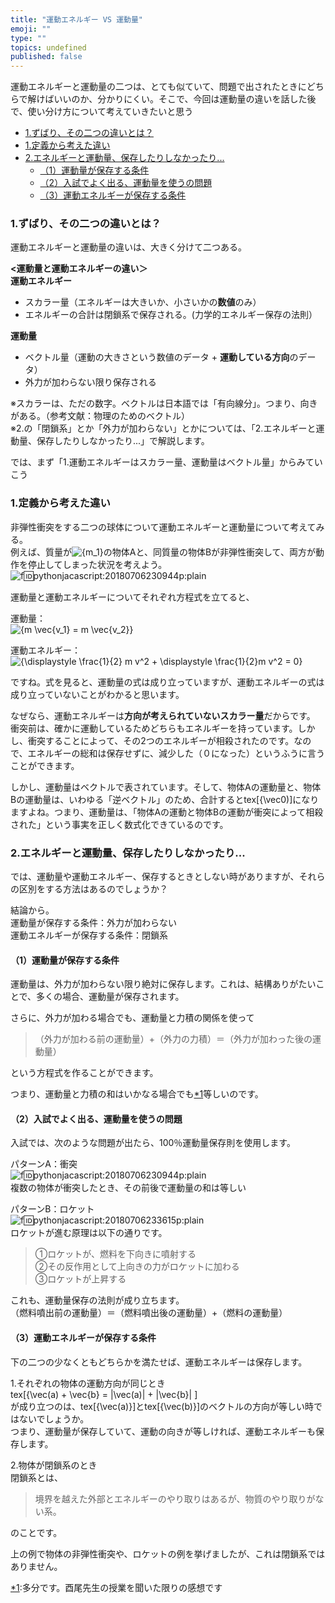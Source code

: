 ```yaml
---
title: "運動エネルギー VS 運動量"
emoji: ""
type: ""
topics: undefined
published: false
---
```


運動エネルギーと運動量の二つは、とても似ていて、問題で出されたときにどちらで解けばいいのか、分かりにくい。そこで、今回は運動量の違いを話した後で、使い分け方について考えていきたいと思う

* [1.ずばり、その二つの違いとは？](#1ずばりその二つの違いとは)
* [1.定義から考えた違い](#1定義から考えた違い)
* [2.エネルギーと運動量、保存したりしなかったり...](#2エネルギーと運動量保存したりしなかったり)  
   * [（1）運動量が保存する条件](#1運動量が保存する条件)  
   * [（2）入試でよく出る、運動量を使うの問題](#2入試でよく出る運動量を使うの問題)  
   * [（3）運動エネルギーが保存する条件](#3運動エネルギーが保存する条件)

### 1.ずばり、その二つの違いとは？

運動エネルギーと運動量の違いは、大きく分けて二つある。

**<運動量と運動エネルギーの違い＞**  
**運動エネルギー**

* スカラー量（エネルギーは大きいか、小さいかの**数値**のみ）
* エネルギーの合計は閉鎖系で保存される。(力学的エネルギー保存の法則）

**運動量**

* ベクトル量（運動の大きさという数値のデータ + **運動している方向**のデータ）
* 外力が加わらない限り保存される

  
※スカラーは、ただの数字。ベクトルは日本語では「有向線分」。つまり、向きがある。（参考文献：物理のためのベクトル）  
※2.の「閉鎖系」とか「外力が加わらない」とかについては、「2.エネルギーと運動量、保存したりしなかったり...」で解説します。  
  
  
では、まず「1.運動エネルギーはスカラー量、運動量はベクトル量」からみていこう  
  
### 1.定義から考えた違い

  
非弾性衝突をする二つの球体について運動エネルギーと運動量について考えてみる。  
例えば、質量が![{m_1}](https://chart.apis.google.com/chart?cht=tx&chl=%7Bm_1%7D)の物体Aと、同質量の物体Bが非弾性衝突して、両方が動作を停止してしまった状況を考えよう。  
![f:id:pythonjacascript:20180706230944p:plain](/images/ppythonjacascript2018070620180706230944.png "f:id:pythonjacascript:20180706230944p:plain")

  
運動量と運動エネルギーについてそれぞれ方程式を立てると、

運動量：  
![{m  \vec{v_1} = m   \vec{v_2}}](https://chart.apis.google.com/chart?cht=tx&chl=%7Bm%20%20%5Cvec%7Bv_1%7D%20%3D%20m%20%20%20%5Cvec%7Bv_2%7D%7D)

運動エネルギー：  
![{\displaystyle \frac{1}{2} m v^2 + \displaystyle \frac{1}{2}m v^2 = 0} ](https://chart.apis.google.com/chart?cht=tx&chl=%7B%5Cdisplaystyle%20%5Cfrac%7B1%7D%7B2%7D%20m%20v%5E2%20%2B%20%5Cdisplaystyle%20%5Cfrac%7B1%7D%7B2%7Dm%20v%5E2%20%3D%200%7D%20)

  
ですね。式を見ると、運動量の式は成り立っていますが、運動エネルギーの式は成り立っていないことがわかると思います。

なぜなら、運動エネルギーは**方向が考えられていないスカラー量**だからです。  
衝突前は、確かに運動しているためどちらもエネルギーを持っています。しかし、衝突することによって、その2つのエネルギーが相殺されたのです。なので、エネルギーの総和は保存せずに、減少した（０になった）というふうに言うことができます。

  
しかし、運動量はベクトルで表されています。そして、物体Aの運動量と、物体Bの運動量は、いわゆる「逆ベクトル」のため、合計するとtex\[{\\vec0)\]になりますよね。つまり、運動量は、「物体Aの運動と物体Bの運動が衝突によって相殺された」という事実を正しく数式化できているのです。

  
### 2.エネルギーと運動量、保存したりしなかったり...

では、運動量や運動エネルギー、保存するときとしない時がありますが、それらの区別をする方法はあるのでしょうか？

結論から。  
運動量が保存する条件：外力が加わらない  
運動エネルギーが保存する条件：閉鎖系  
  
  
#### （1）運動量が保存する条件

運動量は、外力が加わらない限り絶対に保存します。これは、結構ありがたいことで、多くの場合、運動量が保存されます。

さらに、外力が加わる場合でも、運動量と力積の関係を使って

> （外力が加わる前の運動量）+（外力の力積）＝（外力が加わった後の運動量）

という方程式を作ることができます。

つまり、運動量と力積の和はいかなる場合でも[\*1](#f-beabc8a8 "多分です。酉尾先生の授業を聞いた限りの感想です")等しいのです。  
  
  
#### （2）入試でよく出る、運動量を使うの問題

入試では、次のような問題が出たら、100％運動量保存則を使用します。

パターンA：衝突  
![f:id:pythonjacascript:20180706230944p:plain](/images/ppythonjacascript2018070620180706230944.png "f:id:pythonjacascript:20180706230944p:plain")  
複数の物体が衝突したとき、その前後で運動量の和は等しい

  
パターンB：ロケット  
![f:id:pythonjacascript:20180706233615p:plain](/images/ppythonjacascript2018070620180706233615.png "f:id:pythonjacascript:20180706233615p:plain")  
ロケットが進む原理は以下の通りです。

> ➀ロケットが、燃料を下向きに噴射する  
> ②その反作用として上向きの力がロケットに加わる  
> ③ロケットが上昇する

これも、運動量保存の法則が成り立ちます。  
（燃料噴出前の運動量）＝（燃料噴出後の運動量）+（燃料の運動量）  
  
  
#### （3）運動エネルギーが保存する条件

下の二つの少なくともどちらかを満たせば、運動エネルギーは保存します。

1.それぞれの物体の運動方向が同じとき  
tex\[{\\vec(a) + \\vec{b} = |\\vec(a)| + |\\vec{b}| \]  
が成り立つのは、tex\[{\\vec(a)}\]とtex\[{\\vec(b)}\]のベクトルの方向が等しい時ではないでしょうか。  
つまり、運動量が保存していて、運動の向きが等しければ、運動エネルギーも保存します。

2.物体が閉鎖系のとき  
閉鎖系とは、

> 境界を越えた外部とエネルギーのやり取りはあるが、物質のやり取りがない系。

のことです。

上の例で物体の非弾性衝突や、ロケットの例を挙げましたが、これは閉鎖系ではありません。

[\*1](#fn-beabc8a8):多分です。酉尾先生の授業を聞いた限りの感想です